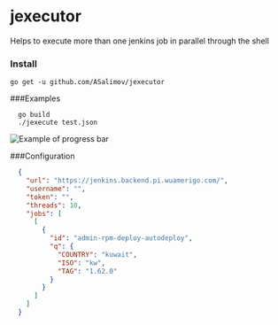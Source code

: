 # jexecutor
Helps to execute more than one jenkins job in parallel through the shell

### Install

    go get -u github.com/ASalimov/jexecutor 

###Examples

```
  go build 
  ./jexecute test.json

```
![Example of progress bar](https://github.com/ASalimov/jexecutor/blob/master/jexecutor_demonstrate.gif?raw=true)



###Configuration

```json
  {
    "url": "https://jenkins.backend.pi.wuamerigo.com/",
    "username": "",
    "token": "",
    "threads": 10,
    "jobs": [
      [
        {
          "id": "admin-rpm-deploy-autodeploy",
          "q": {
            "COUNTRY": "kuwait",
            "ISO": "kw",
            "TAG": "1.62.0"
          }
        }
      ]
    ]
  }


```



